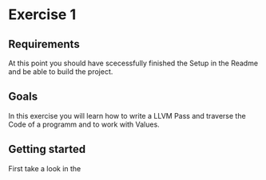 # Exercise 1

## Requirements

At this point you should have scecessfully finished the Setup in the Readme and be able to build the project.

## Goals
In this exercise you will learn how to write a LLVM Pass and traverse the Code of a programm and to work with Values.

## Getting started

First take a look in the
